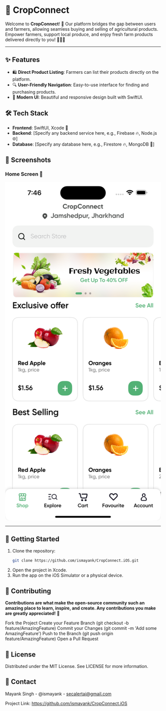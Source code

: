 # 🌾 CropConnect

Welcome to **CropConnect**! 🌱 Our platform bridges the gap between users and farmers, allowing seamless buying and selling of agricultural products. Empower farmers, support local produce, and enjoy fresh farm products delivered directly to you! 🍅🥬🍎

---

## ✨ Features

- 🛍️ **Direct Product Listing**: Farmers can list their products directly on the platform.
- 🔍 **User-Friendly Navigation**: Easy-to-use interface for finding and purchasing products.
- 🎨 **Modern UI**: Beautiful and responsive design built with SwiftUI.
  
## 🛠️ Tech Stack

- **Frontend**: SwiftUI, Xcode 📲
- **Backend**: [Specify any backend service here, e.g., Firebase 🔥, Node.js 🌐]
- **Database**: [Specify any database here, e.g., Firestore 🔥, MongoDB 🍃]

## 📸 Screenshots

### Home Screen 🏡
<img src="https://github.com/ismayank/CropConnect.iOS/blob/main/Simulator%20Screenshot%20-%20iPhone%2016%20Plus%20-%202024-11-13%20at%2019.46.28.png" width="600"/>



---

## 🚀 Getting Started

1. Clone the repository:
   ```bash
   git clone https://github.com/ismayank/CropConnect.iOS.git
2. Open the project in Xcode.
3. Run the app on the iOS Simulator or a physical device.

## 🤝 Contributing
**Contributions are what make the open-source community such an amazing place to learn, inspire, and create. Any contributions you make are greatly appreciated!** 💪

Fork the Project
Create your Feature Branch (git checkout -b feature/AmazingFeature)
Commit your Changes (git commit -m 'Add some AmazingFeature')
Push to the Branch (git push origin feature/AmazingFeature)
Open a Pull Request

## 📜 License

Distributed under the MIT License. See LICENSE for more information.

## 💬 Contact

Mayank Singh - @ismayank - secalertai@gmail.com

Project Link: https://github.com/ismayank/CropConnect.iOS

